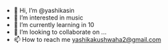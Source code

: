 - 👋 Hi, I’m @yashikasin
- 👀 I’m interested in music
- 🌱 I’m currently learning in 10
- 💞️ I’m looking to collaborate on ...
- 📫 How to reach me yashikakushwaha2@gmail.com

<!---
yashikasin/yashikasin is a ✨ special ✨ repository because its `README.md` (this file) appears on your GitHub profile.
You can click the Preview link to take a look at your changes.
--->
